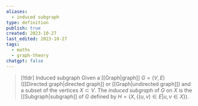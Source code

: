 ```yaml
---
aliases:
  - induced subgraph
type: definition
publish: true
created: 2023-10-27
last_edited: 2023-10-27
tags:
  - maths
  - graph-theory
chatgpt: false
---
```

>[!tldr] Induced subgraph
>Given a [[Graph|graph]] $G = (V, E)$ ([[Directed graph|directed graph]] or [[Graph|undirected graph]]) and a subset of the vertices $X \subset V$. The *induced subgraph* of $G$ on $X$ is the [[Subgraph|subgraph]] of $G$ defined by $H = (X, \{(u,v) \in E \vert u,v \in X\})$.
